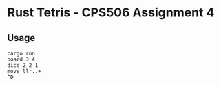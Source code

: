 # Rust Tetris - CPS506 Assignment 4

## Usage

```shell
cargo run
board 3 4
dice 2 2 1
move llr..+
^D
```
